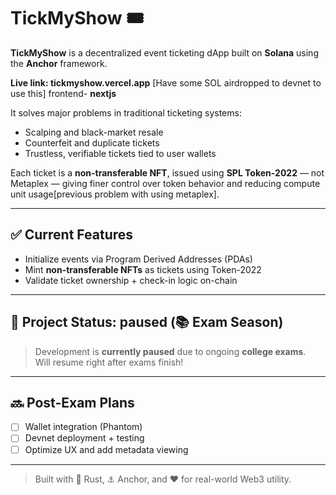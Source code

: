 # TickMyShow 🎟️

**TickMyShow** is a decentralized event ticketing dApp built on **Solana** using the **Anchor** framework.


**Live link: tickmyshow.vercel.app** [Have some SOL airdropped to devnet to use this]
frontend-  **nextjs**

It solves major problems in traditional ticketing systems:

-  Scalping and black-market resale  
-  Counterfeit and duplicate tickets  
-  Trustless, verifiable tickets tied to user wallets  

Each ticket is a **non-transferable NFT**, issued using **SPL Token-2022** — not Metaplex — giving finer control over token behavior and reducing compute unit usage[previous problem with using metaplex].

---

## ✅ Current Features

- Initialize events via Program Derived Addresses (PDAs)  
- Mint **non-transferable NFTs** as tickets using Token-2022  
- Validate ticket ownership + check-in logic on-chain

---

## 🚨 Project Status:  paused (📚 Exam Season)

> Development is **currently paused** due to ongoing **college exams**.  
> Will resume right after exams finish!

---

## 🔜 Post-Exam Plans

- [ ] Wallet integration (Phantom)  
- [ ] Devnet deployment + testing  
- [ ] Optimize UX and add metadata viewing  

---

> Built with 🦀 Rust, ⚓ Anchor, and ❤️ for real-world Web3 utility.
